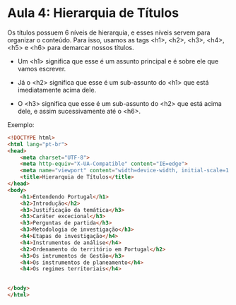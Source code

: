# Aula 4: Hierarquia de Títulos

Os títulos possuem 6 níveis de hierarquia, e esses níveis servem para organizar o conteúdo. Para isso, usamos as tags &lt;h1&gt;, &lt;h2&gt;, &lt;h3&gt;, &lt;h4&gt;, &lt;h5&gt; e &lt;h6&gt; para demarcar nossos títulos. 
  
* Um &lt;h1&gt; significa que esse é um assunto principal e é sobre ele que vamos escrever. 

* Já o &lt;h2&gt; significa que esse é um sub-assunto do &lt;h1&gt; que está imediatamente acima dele.  

* O &lt;h3&gt; significa que esse é um sub-assunto do &lt;h2&gt; que está acima dele, e assim sucessivamente até o &lt;h6&gt;. 

Exemplo:
~~~html
<!DOCTYPE html>
<html lang="pt-br">
<head>
    <meta charset="UTF-8">
    <meta http-equiv="X-UA-Compatible" content="IE=edge">
    <meta name="viewport" content="width=device-width, initial-scale=1.0">
    <title>Hierarquia de Títulos</title>
</head>
<body>
    <h1>Entendendo Portugal</h1>
    <h2>Introdução</h2>
    <h3>Justificação da temática</h3>
    <h3>Caráter excecional</h3>
    <h3>Perguntas de partida</h3>
    <h3>Metodologia de investigação</h3>
    <h4>Etapas de investigação</h4>
    <h4>Instrumentos de análise</h4>
    <h2>Ordenamento do território em Portugal</h2>
    <h3>Os intrumentos de Gestão</h3>
    <h4>Os instrumentos de planeamento</h4>
    <h4>Os regimes territoriais</h4>
    

</body>
</html>
